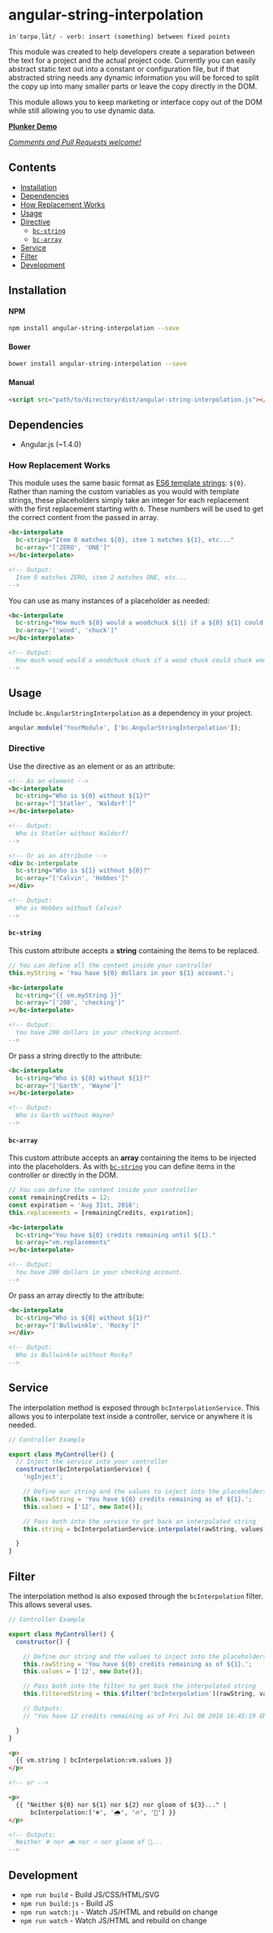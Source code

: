 # angular-string-interpolation

`inˈtərpəˌlāt/ - verb: insert (something) between fixed points`

This module was created to help developers create a separation between the text for a project and
the actual project code. Currently you can easily abstract static text out into a constant or
configuration file, but if that abstracted string needs any dynamic information you will be forced
to split the copy up into many smaller parts or leave the copy directly in the DOM.

This module allows you to keep marketing or interface copy out of the DOM while still allowing you
to use dynamic data.

[**Plunker Demo**][demo_simple]

_[Comments and Pull Requests welcome!][issues]_


## Contents

- [Installation](#installation)
- [Dependencies](#dependencies)
- [How Replacement Works](#howreplacementworks)
- [Usage](#usage)
- [Directive](#directive)
  - [`bc-string`](#bc-string)
  - [`bc-array`](#bc-array)
- [Service](#service)
- [Filter](#filter)
- [Development](#development)



## Installation

#### NPM
```bash
npm install angular-string-interpolation --save
```

#### Bower
```bash
bower install angular-string-interpolation --save
```

#### Manual
```html
<script src="path/to/directory/dist/angular-string-interpolation.js"></script>
```

## Dependencies

- Angular.js (~1.4.0)


### How Replacement Works

This module uses the same basic format as [ES6 template strings][template_strings]: `${0}`. Rather
than naming the custom variables as you would with template strings, these placeholders simply take
an integer for each replacement with the first replacement starting with `0`. These numbers will be
used to get the correct content from the passed in array.

```html
<bc-interpolate
  bc-string="Item 0 matches ${0}, item 1 matches ${1}, etc..."
  bc-array="['ZERO', 'ONE']"
></bc-interpolate>

<!-- Output:
  Item 0 matches ZERO, item 2 matches ONE, etc...
-->
```

You can use as many instances of a placeholder as needed:

```html
<bc-interpolate
  bc-string="How much ${0} would a woodchuck ${1} if a ${0} ${1} could ${1} ${0}?"
  bc-array="['wood', 'chuck']"
></bc-interpolate>

<!-- Output:
  How much wood would a woodchuck chuck if a wood chuck could chuck wood?
-->
```


## Usage

Include `bc.AngularStringInterpolation` as a dependency in your project.

```javascript
angular.module('YourModule', ['bc.AngularStringInterpolation']);
```


### Directive

Use the directive as an element or as an attribute:

```html
<!-- As an element -->
<bc-interpolate
  bc-string="Who is ${0} without ${1}?"
  bc-array="['Statler', 'Waldorf']"
></bc-interpolate>

<!-- Output:
  Who is Statler without Waldorf?
-->

<!-- Or as an attribute -->
<div bc-interpolate
  bc-string="Who is ${1} without ${0}?"
  bc-array="['Calvin', 'Hobbes']"
></div>

<!-- Output:
  Who is Hobbes without Calvin?
-->
```


#### `bc-string`

This custom attribute accepts a **string** containing the items to be replaced.

```javascript
// You can define all the content inside your controller
this.myString = 'You have ${0} dollars in your ${1} account.';
```

```html
<bc-interpolate
  bc-string="{{ vm.myString }}"
  bc-array="['200', 'checking']"
></bc-interpolate>

<!-- Output:
  You have 200 dollars in your checking account.
-->
```

Or pass a string directly to the attribute:

```html
<bc-interpolate
  bc-string="Who is ${0} without ${1}?"
  bc-array="['Garth', 'Wayne']"
></bc-interpolate>

<!-- Output:
  Who is Garth without Wayne?
-->
```


#### `bc-array`

This custom attribute accepts an **array** containing the items to be injected into the placeholders. As
with [`bc-string`](#bc-string) you can define items in the controller or directly in the DOM.

```javascript
// You can define the content inside your controller
const remainingCredits = 12;
const expiration = 'Aug 31st, 2016';
this.replacements = [remainingCredits, expiration];
```

```html
<bc-interpolate
  bc-string="You have ${0} credits remaining until ${1}."
  bc-array="vm.replacements"
></bc-interpolate>

<!-- Output:
  You have 200 dollars in your checking account.
-->
```

Or pass an array directly to the attribute:

```html
<bc-interpolate
  bc-string="Who is ${0} without ${1}?"
  bc-array="['Bullwinkle', 'Rocky']"
></div>

<!-- Output:
  Who is Bullwinkle without Rocky?
-->
```


## Service

The interpolation method is exposed through `bcInterpolationService`. This allows you to interpolate
text inside a controller, service or anywhere it is needed.

```javascript
// Controller Example

export class MyController() {
  // Inject the service into your controller
  constructor(bcInterpolationService) {
    'ngInject';

    // Define our string and the values to inject into the placeholders
    this.rawString = 'You have ${0} credits remaining as of ${1}.';
    this.values = ['12', new Date()];

    // Pass both into the service to get back an interpolated string
    this.string = bcInterpolationService.interpolate(rawString, values);

  }
}
```


## Filter

The interpolation method is also exposed through the `bcInterpolation` filter. This allows several
uses.

```javascript
// Controller Example

export class MyController() {
  constructor() {

    // Define our string and the values to inject into the placeholders
    this.rawString = 'You have ${0} credits remaining as of ${1}.';
    this.values = ['12', new Date()];

    // Pass both into the filter to get back the interpolated string
    this.filteredString = this.$filter('bcInterpolation')(rawString, values);

    // Outputs:
    // "You have 12 credits remaining as of Fri Jul 08 2016 16:45:19 GMT-0400 (EDT)."

  }
}
```

```html
<p>
  {{ vm.string | bcInterpolation:vm.values }}
</p>

<!-- or -->

<p>
  {{ "Neither ${0} nor ${1} nor ${2} nor gloom of ${3}..." |
      bcInterpolation:['❄', '🌧', '🔥', '🌃'] }}
</p>

<!-- Outputs:
  Neither ❄ nor 🌧 nor 🔥 nor gloom of 🌃...
-->
```


## Development

- `npm run build` - Build JS/CSS/HTML/SVG
- `npm run build:js` - Build JS
- `npm run watch:js` - Watch JS/HTML and rebuild on change
- `npm run watch` - Watch JS/HTML and rebuild on change




[issues]: https://github.com/benjamincharity/angular-string-interpolation/issues
[demo_simple]: http://plnkr.co/edit/xo9I6K?p=preview
[template_strings]: https://developers.google.com/web/updates/2015/01/ES6-Template-Strings

